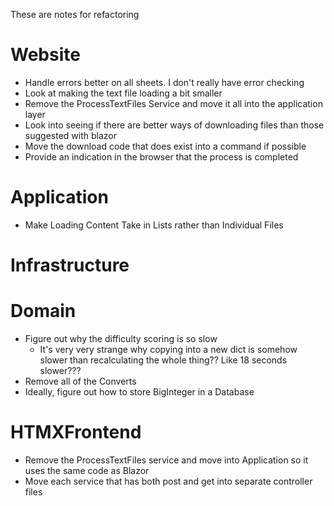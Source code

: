 These are notes for refactoring 

# Website

- Handle errors better on all sheets. I don't really have error checking
- Look at making the text file loading a bit smaller 
- Remove the ProcessTextFiles Service and move it all into the application layer 
- Look into seeing if there are better ways of downloading files than those suggested with blazor 
- Move the download code that does exist into a command if possible
- Provide an indication in the browser that the process is completed

# Application
- Make Loading Content Take in Lists rather than Individual Files

# Infrastructure


# Domain
- Figure out why the difficulty scoring is so slow 
    - It's very very strange why copying into a new dict is somehow slower than recalculating the whole thing?? Like 18 seconds slower???
- Remove all of the Converts
- Ideally, figure out how to store BigInteger in a Database

# HTMXFrontend

- Remove the ProcessTextFiles service and move into Application so it uses the same code as Blazor
- Move each service that has both post and get into separate controller files